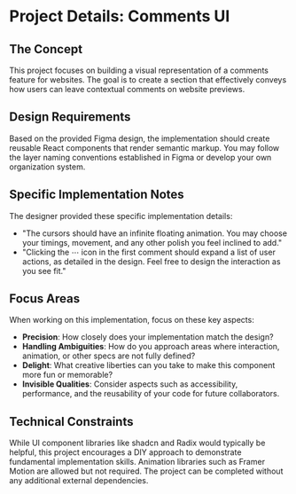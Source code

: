 # Project Details: Comments UI

## The Concept

This project focuses on building a visual representation of a comments feature for websites. The goal is to create a section that effectively conveys how users can leave contextual comments on website previews.

## Design Requirements

Based on the provided Figma design, the implementation should create reusable React components that render semantic markup. You may follow the layer naming conventions established in Figma or develop your own organization system.

## Specific Implementation Notes

The designer provided these specific implementation details:

- "The cursors should have an infinite floating animation. You may choose your timings, movement, and any other polish you feel inclined to add."
- "Clicking the ⋯ icon in the first comment should expand a list of user actions, as detailed in the design. Feel free to design the interaction as you see fit."

## Focus Areas

When working on this implementation, focus on these key aspects:

- **Precision**: How closely does your implementation match the design?
- **Handling Ambiguities**: How do you approach areas where interaction, animation, or other specs are not fully defined?
- **Delight**: What creative liberties can you take to make this component more fun or memorable?
- **Invisible Qualities**: Consider aspects such as accessibility, performance, and the reusability of your code for future collaborators.

## Technical Constraints

While UI component libraries like shadcn and Radix would typically be helpful, this project encourages a DIY approach to demonstrate fundamental implementation skills. Animation libraries such as Framer Motion are allowed but not required. The project can be completed without any additional external dependencies.